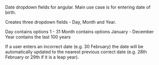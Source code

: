 Date dropdown fields for angular. Main use case is for entering date of birth.

Creates three dropdown fields - Day, Month and Year.

Day contains options 1 - 31
Month contains options January - December
Year contains the last 100 years

If a user enters an incorrect date (e.g. 30 February) the date will be automatically updated to the nearest previous correct date (e.g. 28th February or 29th if it is a leap year).